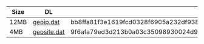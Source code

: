 |    Size   |     DL  | sha512sum |
|  ---  |  ---  |  ---  |
| 12MB | [geoip.dat](https://cdn.jsdelivr.net/gh/googleians/Rules@main/geoip.dat) | bb8ffa81f3e1619fcd0328f6905a232df938aec00b4e68968cef1310fa49c6cab4f073adf269dcc7f3631801c03099ffc2c73fdd527d0c656fc48aaa64096037 |
| 4MB | [geosite.dat](https://cdn.jsdelivr.net/gh/googleians/Rules@main/geosite.dat) | 9f6afa79ed3d213b0a03c35098930024d9f57ff213d23932b6b2e22f7fc9ad332157d12dd6eca6e2916fcc60997eb98f925c4511398a72ef41ca2861222ad856 |
